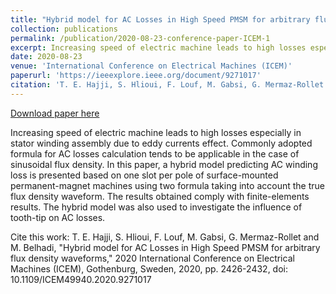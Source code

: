```yaml
---
title: "Hybrid model for AC Losses in High Speed PMSM for arbitrary flux density waveforms"
collection: publications
permalink: /publication/2020-08-23-conference-paper-ICEM-1
excerpt: Increasing speed of electric machine leads to high losses especially in stator winding assembly due to eddy currents effect. Commonly adopted formula for AC losses calculation tends to be applicable in the case of sinusoidal flux density. In this paper, a hybrid model predicting AC winding loss is presented based on one slot per pole of surface-mounted permanent-magnet machines using two formula taking into account the true flux density waveform. The results obtained comply with finite-elements results. The hybrid model was also used to investigate the influence of tooth-tip on AC losses.
date: 2020-08-23
venue: 'International Conference on Electrical Machines (ICEM)'
paperurl: 'https://ieeexplore.ieee.org/document/9271017'
citation: 'T. E. Hajji, S. Hlioui, F. Louf, M. Gabsi, G. Mermaz-Rollet and M. Belhadi, "Hybrid model for AC Losses in High Speed PMSM for arbitrary flux density waveforms," 2020 International Conference on Electrical Machines (ICEM), Gothenburg, Sweden, 2020, pp. 2426-2432, doi: 10.1109/ICEM49940.2020.9271017'
---
```


[Download paper here](http://tahaelhajji.github.io/files/ICEM_2020_1.pdf)

Increasing speed of electric machine leads to high losses especially in stator winding assembly due to eddy currents effect. Commonly adopted formula for AC losses calculation tends to be applicable in the case of sinusoidal flux density. In this paper, a hybrid model predicting AC winding loss is presented based on one slot per pole of surface-mounted permanent-magnet machines using two formula taking into account the true flux density waveform. The results obtained comply with finite-elements results. The hybrid model was also used to investigate the influence of tooth-tip on AC losses.



Cite this work: T. E. Hajji, S. Hlioui, F. Louf, M. Gabsi, G. Mermaz-Rollet and M. Belhadi, "Hybrid model for AC Losses in High Speed PMSM for arbitrary flux density waveforms," 2020 International Conference on Electrical Machines (ICEM), Gothenburg, Sweden, 2020, pp. 2426-2432, doi: 10.1109/ICEM49940.2020.9271017
